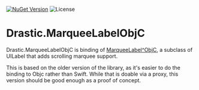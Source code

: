 [![NuGet Version](https://img.shields.io/nuget/v/Drastic.MarqueeLabelObjC.svg)](https://www.nuget.org/packages/Drastic.MarqueeLabelObjC/) ![License](https://img.shields.io/badge/License-MIT-blue.svg)

# Drastic.MarqueeLabelObjC

Drastic.MarqueeLabelObjC is binding of [MarqueeLabel^ObjC](https://github.com/cbpowell/MarqueeLabel-ObjC), a subclass of UILabel that adds scrolling marquee support.

This is based on the older version of the library, as it's easier to do the binding to Objc rather than Swift. While that is doable via a proxy, this version should be good enough as a proof of concept.